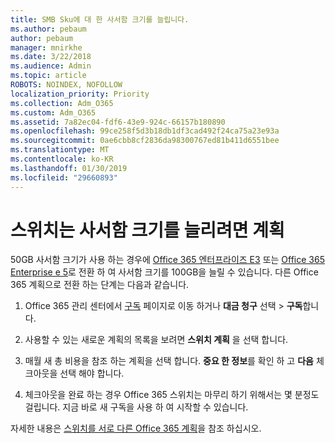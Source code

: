 ```yaml
---
title: SMB Sku에 대 한 사서함 크기를 늘립니다.
ms.author: pebaum
author: pebaum
manager: mnirkhe
ms.date: 3/22/2018
ms.audience: Admin
ms.topic: article
ROBOTS: NOINDEX, NOFOLLOW
localization_priority: Priority
ms.collection: Adm_O365
ms.custom: Adm_O365
ms.assetid: 7a82ec04-fdf6-43e9-924c-66157b180890
ms.openlocfilehash: 99ce258f5d3b18db1df3cad492f24ca75a23e93a
ms.sourcegitcommit: 0ae6cbb8cf2836da98300767ed81b411d6551bee
ms.translationtype: MT
ms.contentlocale: ko-KR
ms.lasthandoff: 01/30/2019
ms.locfileid: "29660893"
---
```

# <a name="switch-plans-to-increase-mailbox-size"></a>스위치는 사서함 크기를 늘리려면 계획

50GB 사서함 크기가 사용 하는 경우에 [Office 365 엔터프라이즈 E3](https://products.office.com/business/office-365-enterprise-e3-business-software) 또는 [Office 365 Enterprise e 5](https://products.office.com/business/office-365-enterprise-e5-business-software)로 전환 하 여 사서함 크기를 100GB을 늘릴 수 있습니다. 다른 Office 365 계획으로 전환 하는 단계는 다음과 같습니다.
  
1. Office 365 관리 센터에서 [구독](https://go.microsoft.com/fwlink/p/?linkid=842054) 페이지로 이동 하거나 **대금 청구** 선택 \> **구독**합니다.
    
2. 사용할 수 있는 새로운 계획의 목록을 보려면 **스위치 계획** 을 선택 합니다. 
    
3. 매월 새 총 비용을 참조 하는 계획을 선택 합니다. **중요 한 정보**를 확인 하 고 **다음** 체크아웃을 선택 해야 합니다. 
    
4. 체크아웃을 완료 하는 경우 Office 365 스위치는 마무리 하기 위해서는 몇 분정도 걸립니다. 지금 바로 새 구독을 사용 하 여 시작할 수 있습니다.
    
자세한 내용은 [스위치를 서로 다른 Office 365 계획](https://support.office.com/article/73318661-8f33-478b-bcc7-fb8d69dbb22a)을 참조 하십시오.
  

